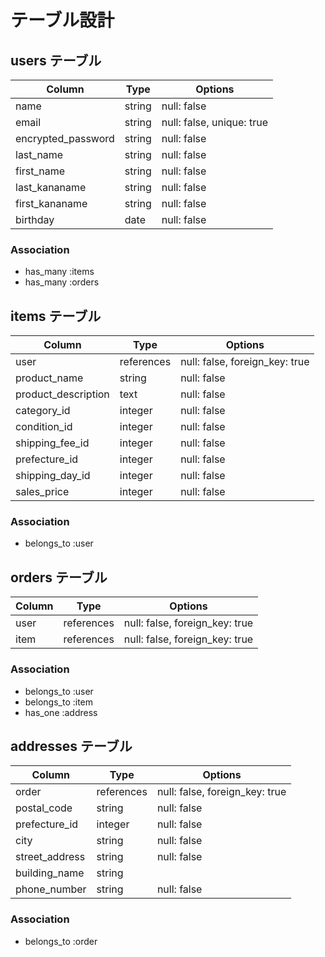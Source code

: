 # テーブル設計

## users テーブル

| Column             | Type   | Options     |
| ------------------ | ------ | ----------- |
| name               | string | null: false |
| email              | string | null: false, unique: true|
| encrypted_password | string | null: false |
| last_name          | string | null: false |
| first_name         | string | null: false |
| last_kananame      | string | null: false |
| first_kananame     | string | null: false |
| birthday           | date   | null: false |


### Association

- has_many :items
- has_many :orders

##  items テーブル

| Column             | Type       | Options     |
| ------------------ | ------     | ----------- |
| user               | references | null: false, foreign_key: true |
| product_name       | string     | null: false |
| product_description| text       | null: false |
| category_id        | integer    | null: false |
| condition_id       | integer    | null: false |
| shipping_fee_id    | integer    | null: false |
| prefecture_id      | integer    | null: false |
| shipping_day_id    | integer    | null: false |
| sales_price        | integer    | null: false |


### Association

-  belongs_to :user

## orders テーブル

| Column     | Type       | Options                        |
| ------     | ---------- | ------------------------------ |
| user       | references | null: false, foreign_key: true |
| item       | references | null: false, foreign_key: true |

### Association

-  belongs_to :user
-  belongs_to :item
-  has_one :address

## addresses テーブル

| Column        | Type       | Options                        |
| -------       | ---------- | ------------------------------ |
| order         | references | null: false, foreign_key: true |
| postal_code   | string     | null: false |
| prefecture_id | integer    | null: false |
| city          | string     | null: false |
| street_address| string     | null: false |
| building_name | string     |
| phone_number  | string     | null: false |

### Association

- belongs_to :order
